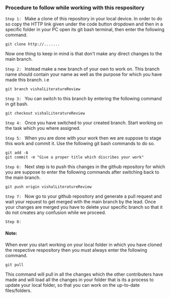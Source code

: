 ### Procedure to follow while working with this respository

`Step 1: `
Make a clone of this repository in your local device. In order to do so copy the HTTP link given under the code button dropdown and then in a specific folder in your PC open its git bash terminal, then enter the following command.
```
git clone http://.......
```
Now one thing to keep in mind is that don't make any direct changes to the main branch.

`Step 2: `
Instead make a new branch of your own to work on. This branch name should contain your name as well as the purpose for which you have made this branch. i.e
```
git branch vishalLiteratureReview
```

`Step 3: `
You can switch to this branch by entering the following command in git bash.
```
git checkout vishalLiteratureReview
```

`Step 4: `
Once you have switched to your created branch. Start working on the task which you where assigned.

`Step 5: `
When you are done with your work then we are suppose to stage this work and commit it. Use the following git bash commands to do so.

```
git add -A
git commit -m "Give a proper title which discribes your work"
```

`Step 6: `
Next step is to push this changes in the github repository for which you are suppose to enter the following commands after switching back to the main branch.
```
git push origin vishalLiteratureReview
```

`Step 7: `
Now go to your github repository and generate a pull request and wait your repuest to get merged with the main branch by the lead.
Once your changes are merged you have to delete your specific branch so that it do not creates any confusion while we proceed.

`Step 8: `
#### Note: 
When ever you start working on your local folder in which you have cloned the respective respository then you must always enter the following command.
```
git pull
```
This command will pull in all the changes which the other contributers have made and will load all the changes in your folder that is its a process to update your local folder, so that you can work on the up-to-date files/folders.